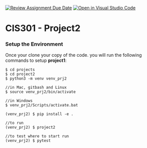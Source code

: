 [![Review Assignment Due Date](https://classroom.github.com/assets/deadline-readme-button-24ddc0f5d75046c5622901739e7c5dd533143b0c8e959d652212380cedb1ea36.svg)](https://classroom.github.com/a/jBD5Fiwr)
[![Open in Visual Studio Code](https://classroom.github.com/assets/open-in-vscode-718a45dd9cf7e7f842a935f5ebbe5719a5e09af4491e668f4dbf3b35d5cca122.svg)](https://classroom.github.com/online_ide?assignment_repo_id=11927037&assignment_repo_type=AssignmentRepo)
# CIS301 - Project2


### Setup the Environment
Once your clone your copy of the code. you will run the following commands to setup **project1**:

    $ cd projects
    $ cd project2
    $ python3 -m venv venv_prj2

    //in Mac, gitbash and Linux
    $ source venv_prj2/bin/activate 

    //in Windows
    $ venv_prj2/Scripts/activate.bat

    (venv_prj2) $ pip install -e .

    //to run
    (venv_prj2) $ project2 

    //to test where to start run
    (venv_prj2) $ pytest 




